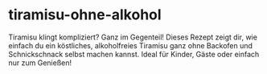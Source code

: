 # tiramisu-ohne-alkohol
Tiramisu klingt kompliziert? Ganz im Gegenteil! Dieses Rezept zeigt dir, wie einfach du ein köstliches, alkoholfreies Tiramisu ganz ohne Backofen und Schnickschnack selbst machen kannst. Ideal für Kinder, Gäste oder einfach nur zum Genießen!
